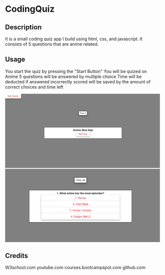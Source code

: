 # CodingQuiz

## Description

It is a small coding quiz app I build using html, css, and javascript. It consists of 5 questions that are anime related.

## Usage

You start the quiz by pressing the "Start Button"
You will be quized on Anime 
5 questions will be answered by multiple choice
Time will be deducted if answered incorrectly
scored will be saved by the amount of correct choices and time left

![Start of Quiz](./assets/images/begquiz.PNG)
![Quiz](./assets/images/quiz.PNG)

## Credits 

W3school.com
youtube.com
courses.bootcampspot.com
github.com